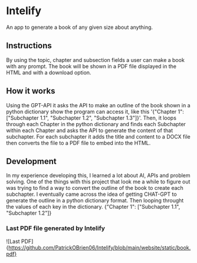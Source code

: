 # Intelify
An app to generate a book of any given size about anything. 

## Instructions

By using the topic, chapter and subsection fields a user can make a book with any prompt. The book will be shown in a PDF file displayed in the HTML and with a download option.

## How it works

Using the GPT-API it asks the API to make an outline of the book shown in a python dictionary show the program can access it, like this '{"Chapter 1": ["Subchapter 1.1", "Subchapter 1.2", "Subchapter 1.3"]}'. Then, it loops through each Chapter in the python dictionary and finds each Subchapter within each Chapter and asks the API to generate the content of that subchapter. For each subchapter it adds the title and content to a DOCX file then converts the file to a PDF file to embed into the HTML.

## Development 

In my experience developing this, I learned a lot about AI, APIs and problem solving. One of the things with this project that look me a while to figure out was trying to find a way to convert the outline of the book to create each subchapter. I eventually came across the idea of getting CHAT-GPT to generate the outline in a python dictionary format. Then looping throught the values of each key in the dictionary. {"Chapter 1": ["Subchapter 1.1", "Subchapter 1.2"]}

### Last PDF file generated by Intelify
![Last PDF]{https://github.com/PatrickOBrien06/Intelify/blob/main/website/static/book.pdf}
